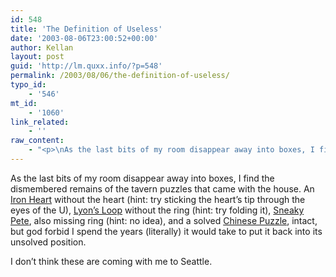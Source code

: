 ```yaml
---
id: 548
title: 'The Definition of Useless'
date: '2003-08-06T23:00:52+00:00'
author: Kellan
layout: post
guid: 'http://lm.quxx.info/?p=548'
permalink: /2003/08/06/the-definition-of-useless/
typo_id:
    - '546'
mt_id:
    - '1060'
link_related:
    - ''
raw_content:
    - "<p>\nAs the last bits of my room disappear away into boxes, I find the dismembered remains of the tavern puzzles that came with the house.  An <a href=\\\"http://store.yahoo.com/tavernpuzzles/pz-irht.html\\\">Iron Heart</a> without the heart (hint: try sticking the heart\\'s tip through the eyes of the U), <a href=\\\"http://store.yahoo.com/tavernpuzzles/pz-irht.html\\\">Lyon\\'s Loop</a> without the ring (hint: try folding it), <a href=\\\"http://store.yahoo.com/tavernpuzzles/pz-snpt.html\\\">Sneaky Pete</a>, also missing ring (hint: no idea), and a solved <a href=\\\"http://store.yahoo.com/tavernpuzzles/pz-ptpz.html\\\">Chinese Puzzle</a>, intact, but god forbid I spend the years (literally) it would take to put it back into its unsolved position.\n</p>\n<p>\nI don\\'t think these are coming with me to Seattle.\n</p>"
---
```


As the last bits of my room disappear away into boxes, I find the dismembered remains of the tavern puzzles that came with the house. An [Iron Heart](http://store.yahoo.com/tavernpuzzles/pz-irht.html) without the heart (hint: try sticking the heart’s tip through the eyes of the U), [Lyon’s Loop](http://store.yahoo.com/tavernpuzzles/pz-irht.html) without the ring (hint: try folding it), [Sneaky Pete](http://store.yahoo.com/tavernpuzzles/pz-snpt.html), also missing ring (hint: no idea), and a solved [Chinese Puzzle](http://store.yahoo.com/tavernpuzzles/pz-ptpz.html), intact, but god forbid I spend the years (literally) it would take to put it back into its unsolved position.

I don’t think these are coming with me to Seattle.